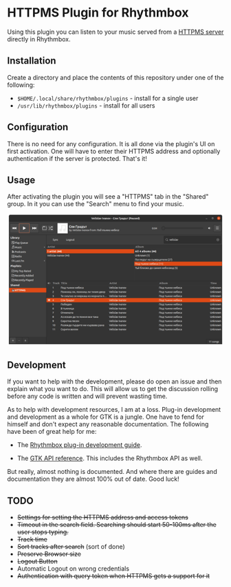 # HTTPMS Plugin for Rhythmbox

Using this plugin you can listen to your music served from a [HTTPMS server](https://github.com/ironsmile/httpms) directly in Rhythmbox.

## Installation

Create a directory and place the contents of this repository under one of the following:

* `$HOME/.local/share/rhythmbox/plugins` - install for a single user
* `/usr/lib/rhythmbox/plugins` - install for all users

## Configuration

There is no need for any configuration. It is all done via the plugin's UI on first activation. One will have to enter their HTTPMS address and optionally authentication if the server is protected. That's it!

## Usage

After activating the plugin you will see a "HTTPMS" tab in the "Shared" group. In it you can use the "Search" menu to find your music.

[![Plugin Screenshot](images/screenshot.png)](images/screenshot.png)

## Development

If you want to help with the development, please do open an issue and then explain what you want to do. This will allow us to get the discussion rolling before any code is written and will prevent wasting time.

As to help with development resources, I am at a loss. Plug-in development and development as a whole for GTK is a jungle. One have to fend for himself and don't expect any reasonable documentation. The following have been of great help for me:

* The [Rhythmbox plug-in development guide](https://wiki.gnome.org/Apps/Rhythmbox/Plugins/WritingGuide).

* The [GTK API reference](https://lazka.github.io/pgi-docs/#RB-3.0/classes/Source.html#rb-source-fields). This includes the Rhythmbox API as well.

But really, almost nothing is documented. And where there are guides and documentation they are almost 100% out of date. Good luck!

## TODO

* ~~Settings for setting the HTTPMS address and access tokens~~
* ~~Timeout in the search field. Searching should start 50-100ms after the user stops typing.~~
* ~~Track time~~
* ~~Sort tracks after search~~ (sort of done)
* ~~Preserve Browser size~~
* ~~Logout Button~~
* Automatic Logout on wrong credentials
* ~~Authentication with query token when HTTPMS gets a support for it~~
